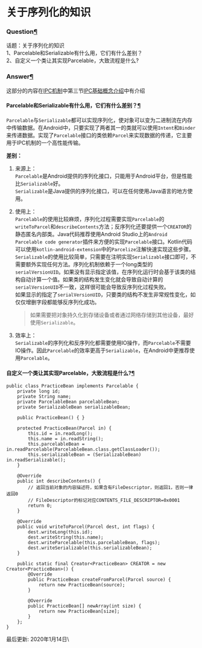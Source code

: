 # 关于序列化的知识

### Question[¶](https://blog.yorek.xyz/android/paid/zsxq/week7-serialization/#question) <a href="#question" id="question"></a>

话题：关于序列化的知识\
1、Parcelable和Serializable有什么用，它们有什么差别？\
2、自定义一个类让其实现Parcelable，大致流程是什么?

### Answer[¶](https://blog.yorek.xyz/android/paid/zsxq/week7-serialization/#answer) <a href="#answer" id="answer"></a>

这部分的内容在[IPC机制](https://blog.yorek.xyz/android/framework/IPC%E6%9C%BA%E5%88%B6/#3-ipc)中第三节[IPC基础概念介绍](https://blog.yorek.xyz/android/framework/IPC%E6%9C%BA%E5%88%B6/#3-ipc)中有介绍

#### Parcelable和Serializable有什么用，它们有什么差别？[¶](https://blog.yorek.xyz/android/paid/zsxq/week7-serialization/#parcelableserializable) <a href="#parcelableserializable" id="parcelableserializable"></a>

`Parcelable`与`Serializable`都可以实现序列化，使对象可以变为二进制流在内存中传输数据。在Android中，只要实现了两者其一的类就可以使用`Intent`和`Binder`来传递数据。实现了`Parcelable`接口的类依赖`Parcel`来实现数据的传递，它主要用于IPC机制的一个高性能传输。

**差别：**

1. 来源上：\
   `Parcelable`是Android提供的序列化接口，只能用于Android平台，但是性能比`Serializable`好。\
   `Serializable`是Java提供的序列化接口，可以在任何使用Java语言的地方使用。
2.  使用上：\
    `Parcelable`的使用比较麻烦，序列化过程需要实现`Parcelable`的`writeToParcel`和`describeContents`方法；反序列化还要提供一个`CREATOR`的静态匿名内部类。Java代码推荐使用Android Studio上的`Android Parcelable code generator`插件来方便的实现`Parcelable`接口。Kotlin代码可以使用`kotlin-android-extension`中的`Parcelize`注解快速实现这些步骤。\
    `Serializable`的使用比较简单，只需要在注明实现`Serializable`接口即可，不需要额外实现任何方法。序列化机制依赖于一个long类型的`serialVersionUID`。如果没有显示指定该值，在序列化运行时会基于该类的结构自动计算一个值。如果类的结构发生变化就会导致自动计算的`serialVersionUID`不一致，这样很可能会导致反序列化过程失败。\
    如果显示的指定了`serialVersionUID`，只要类的结构不发生非常规性变化，如仅仅增删字段都能够反序列化成功。

    > 如果需要把对象持久化到存储设备或者通过网络存储到其他设备，最好使用`Serializable`。
3. 效率上：\
   `Serializable`的序列化和反序列化都需要使用IO操作，而`Parcelable`不需要IO操作。因此`Parcelable`的效率更高于`Serializable`，在Android中更推荐使用`Parcelable`。

#### 自定义一个类让其实现Parcelable，大致流程是什么?[¶](https://blog.yorek.xyz/android/paid/zsxq/week7-serialization/#parcelable) <a href="#parcelable" id="parcelable"></a>

```
public class PracticeBean implements Parcelable {
    private long id;
    private String name;
    private ParcelableBean parcelableBean;
    private SerializableBean serializableBean;

    public PracticeBean() { }

    protected PracticeBean(Parcel in) {
        this.id = in.readLong();
        this.name = in.readString();
        this.parcelableBean = in.readParcelable(ParcelableBean.class.getClassLoader());
        this.serializableBean = (SerializableBean) in.readSerializable();
    }

    @Override
    public int describeContents() {
        // 返回当前对象的内容描述符，如果含有FileDescriptor，则返回1，否则一律返回0
        // FileDescriptor的标记对应CONTENTS_FILE_DESCRIPTOR=0x0001
        return 0;
    }

    @Override
    public void writeToParcel(Parcel dest, int flags) {
        dest.writeLong(this.id);
        dest.writeString(this.name);
        dest.writeParcelable(this.parcelableBean, flags);
        dest.writeSerializable(this.serializableBean);
    }

    public static final Creator<PracticeBean> CREATOR = new Creator<PracticeBean>() {
        @Override
        public PracticeBean createFromParcel(Parcel source) {
            return new PracticeBean(source);
        }

        @Override
        public PracticeBean[] newArray(int size) {
            return new PracticeBean[size];
        }
    };
}
```

最后更新: 2020年1月14日\
